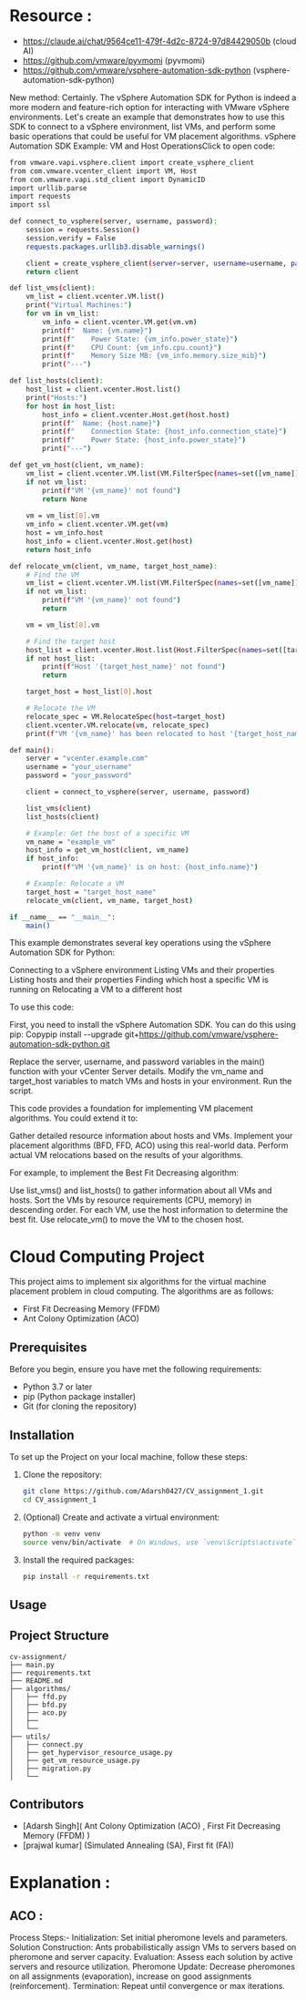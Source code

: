 # Resource :
- https://claude.ai/chat/9564ce11-479f-4d2c-8724-97d84429050b (cloud AI)
- https://github.com/vmware/pyvmomi (pyvmomi)
- https://github.com/vmware/vsphere-automation-sdk-python (vsphere-automation-sdk-python)

New method:
Certainly. The vSphere Automation SDK for Python is indeed a more modern and feature-rich option for interacting with VMware vSphere environments. Let's create an example that demonstrates how to use this SDK to connect to a vSphere environment, list VMs, and perform some basic operations that could be useful for VM placement algorithms.
vSphere Automation SDK Example: VM and Host OperationsClick to open code:

```bash
from vmware.vapi.vsphere.client import create_vsphere_client
from com.vmware.vcenter_client import VM, Host
from com.vmware.vapi.std_client import DynamicID
import urllib.parse
import requests
import ssl

def connect_to_vsphere(server, username, password):
    session = requests.Session()
    session.verify = False
    requests.packages.urllib3.disable_warnings()

    client = create_vsphere_client(server=server, username=username, password=password, session=session)
    return client

def list_vms(client):
    vm_list = client.vcenter.VM.list()
    print("Virtual Machines:")
    for vm in vm_list:
        vm_info = client.vcenter.VM.get(vm.vm)
        print(f"  Name: {vm.name}")
        print(f"    Power State: {vm_info.power_state}")
        print(f"    CPU Count: {vm_info.cpu.count}")
        print(f"    Memory Size MB: {vm_info.memory.size_mib}")
        print("---")

def list_hosts(client):
    host_list = client.vcenter.Host.list()
    print("Hosts:")
    for host in host_list:
        host_info = client.vcenter.Host.get(host.host)
        print(f"  Name: {host.name}")
        print(f"    Connection State: {host_info.connection_state}")
        print(f"    Power State: {host_info.power_state}")
        print("---")

def get_vm_host(client, vm_name):
    vm_list = client.vcenter.VM.list(VM.FilterSpec(names=set([vm_name])))
    if not vm_list:
        print(f"VM '{vm_name}' not found")
        return None
    
    vm = vm_list[0].vm
    vm_info = client.vcenter.VM.get(vm)
    host = vm_info.host
    host_info = client.vcenter.Host.get(host)
    return host_info

def relocate_vm(client, vm_name, target_host_name):
    # Find the VM
    vm_list = client.vcenter.VM.list(VM.FilterSpec(names=set([vm_name])))
    if not vm_list:
        print(f"VM '{vm_name}' not found")
        return

    vm = vm_list[0].vm

    # Find the target host
    host_list = client.vcenter.Host.list(Host.FilterSpec(names=set([target_host_name])))
    if not host_list:
        print(f"Host '{target_host_name}' not found")
        return

    target_host = host_list[0].host

    # Relocate the VM
    relocate_spec = VM.RelocateSpec(host=target_host)
    client.vcenter.VM.relocate(vm, relocate_spec)
    print(f"VM '{vm_name}' has been relocated to host '{target_host_name}'")

def main():
    server = "vcenter.example.com"
    username = "your_username"
    password = "your_password"

    client = connect_to_vsphere(server, username, password)

    list_vms(client)
    list_hosts(client)

    # Example: Get the host of a specific VM
    vm_name = "example_vm"
    host_info = get_vm_host(client, vm_name)
    if host_info:
        print(f"VM '{vm_name}' is on host: {host_info.name}")

    # Example: Relocate a VM
    target_host = "target_host_name"
    relocate_vm(client, vm_name, target_host)

if __name__ == "__main__":
    main()
```




This example demonstrates several key operations using the vSphere Automation SDK for Python:

Connecting to a vSphere environment
Listing VMs and their properties
Listing hosts and their properties
Finding which host a specific VM is running on
Relocating a VM to a different host

To use this code:

First, you need to install the vSphere Automation SDK. You can do this using pip:
Copypip install --upgrade git+https://github.com/vmware/vsphere-automation-sdk-python.git

Replace the server, username, and password variables in the main() function with your vCenter Server details.
Modify the vm_name and target_host variables to match VMs and hosts in your environment.
Run the script.

This code provides a foundation for implementing VM placement algorithms. You could extend it to:

Gather detailed resource information about hosts and VMs.
Implement your placement algorithms (BFD, FFD, ACO) using this real-world data.
Perform actual VM relocations based on the results of your algorithms.

For example, to implement the Best Fit Decreasing algorithm:

Use list_vms() and list_hosts() to gather information about all VMs and hosts.
Sort the VMs by resource requirements (CPU, memory) in descending order.
For each VM, use the host information to determine the best fit.
Use relocate_vm() to move the VM to the chosen host.


# Cloud Computing Project

This project aims to implement six algorithms for the virtual machine placement problem in cloud computing. The algorithms are as follows:
- First Fit Decreasing Memory (FFDM)
- Ant Colony Optimization (ACO)

## Prerequisites

Before you begin, ensure you have met the following requirements:

* Python 3.7 or later
* pip (Python package installer)
* Git (for cloning the repository)

## Installation

To set up the Project on your local machine, follow these steps:

1. Clone the repository:
   ```bash
   git clone https://github.com/Adarsh0427/CV_assignment_1.git
   cd CV_assignment_1
   ```

2. (Optional) Create and activate a virtual environment:
   ```bash
   python -m venv venv
   source venv/bin/activate  # On Windows, use `venv\Scripts\activate`
   ```

3. Install the required packages:
   ```bash
   pip install -r requirements.txt
   ```

## Usage





## Project Structure

```
cv-assignment/
├── main.py
├── requirements.txt
├── README.md
├── algorithms/
│   ├── ffd.py
│   ├── bfd.py
│   ├── aco.py
│   ├── 
│   └── 
├── utils/
│   ├── connect.py
│   ├── get_hypervisor_resource_usage.py
│   ├── get_vm_resource_usage.py
│   ├── migration.py
│   └── 
```

## Contributors
- [Adarsh Singh]( Ant Colony Optimization (ACO) , First Fit Decreasing Memory (FFDM) )
- [prajwal kumar] (Simulated Annealing (SA), First fit (FA))

# Explanation :
## ACO : 
Process Steps:- 
Initialization: Set initial pheromone levels and parameters.
Solution Construction: Ants probabilistically assign VMs to servers based on pheromone and server capacity.
Evaluation: Assess each solution by active servers and resource utilization.
Pheromone Update: Decrease pheromones on all assignments (evaporation), increase on good assignments (reinforcement).
Termination: Repeat until convergence or max iterations.
